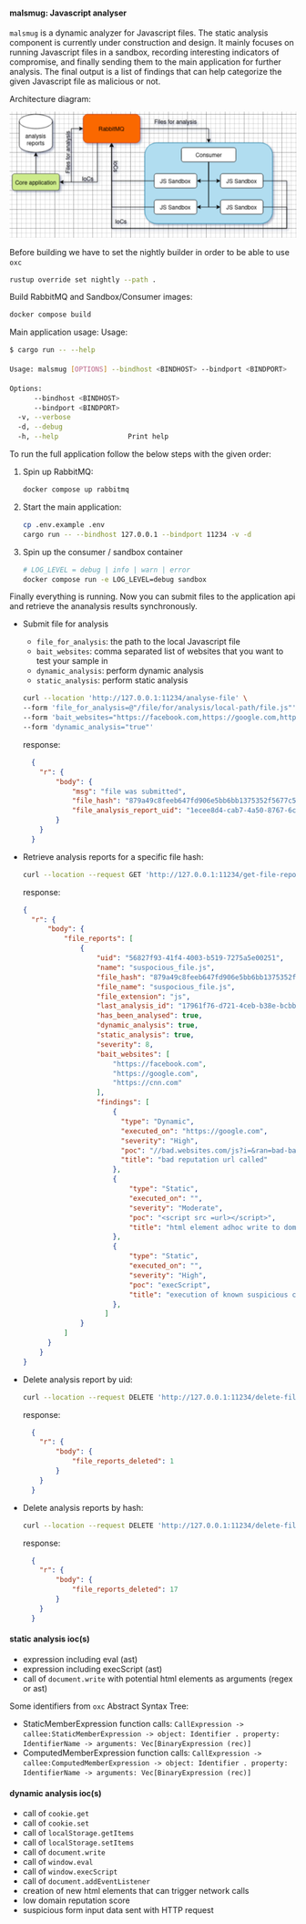 #### malsmug: Javascript analyser

`malsmug` is a dynamic analyzer for Javascript files. The static analysis component is currently under construction and design. It mainly focuses on running Javascript files in a sandbox, recording interesting indicators of compromise, and finally sending them to the main application for further analysis. The final output is a list of findings that can help categorize the given Javascript file as malicious or not.

Architecture diagram:

![alt text](./misc/images/malsmug.png "architecture")

Before building we have to set the nightly builder in order to be able to use `oxc`
```bash
rustup override set nightly --path .
```
Build RabbitMQ and Sandbox/Consumer images:
```bash
docker compose build
```

Main application usage:
Usage:
```bash
$ cargo run -- --help

Usage: malsmug [OPTIONS] --bindhost <BINDHOST> --bindport <BINDPORT>

Options:
      --bindhost <BINDHOST>  
      --bindport <BINDPORT>  
  -v, --verbose              
  -d, --debug                
  -h, --help                 Print help

```

To run the full application follow the below steps with the given order:

1. Spin up RabbitMQ:
    ```bash
    docker compose up rabbitmq
    ```
2. Start the main application:
    ```bash
    cp .env.example .env
    cargo run -- --bindhost 127.0.0.1 --bindport 11234 -v -d
    ```
3. Spin up the consumer / sandbox container
    ```bash
    # LOG_LEVEL = debug | info | warn | error
    docker compose run -e LOG_LEVEL=debug sandbox
    ```
Finally everything is running. Now you can submit files to the application api and retrieve the ananalysis results synchronously.

- Submit file for analysis
    - `file_for_analysis`: the path to the local Javascript file
    - `bait_websites`: comma separated list of websites that you want to test your sample in
    - `dynamic_analysis`: perform dynamic analysis
    - `static_analysis`: perform static analysis

    ```bash
    curl --location 'http://127.0.0.1:11234/analyse-file' \
    --form 'file_for_analysis=@"/file/for/analysis/local-path/file.js"' \
    --form 'bait_websites="https://facebook.com,https://google.com,https://cnn.com"' \
    --form 'dynamic_analysis="true"'
    ```

    response:
    ```json
      {
        "r": {
            "body": {
                "msg": "file was submitted",
                "file_hash": "879a49c8feeb647fd906e5bb6bb1375352f5677c5cd2546a57093edaa7bce8b9",
                "file_analysis_report_uid": "1ecee8d4-cab7-4a50-8767-6ca21c0e2557"
            }
        }
      }
    ```

- Retrieve analysis reports for a specific file hash:

    ```bash
    curl --location --request GET 'http://127.0.0.1:11234/get-file-reports/879a49c8feeb647fd906e5bb6bb1375352f5dd5c5cd2546a57093edaa7bce8b9'
    ```

    response:
    ```json
    {
      "r": {
          "body": {
              "file_reports": [
                  {
                      "uid": "56827f93-41f4-4003-b519-7275a5e00251",
                      "name": "suspocious_file.js",
                      "file_hash": "879a49c8feeb647fd906e5bb6bb1375352f5677c5cd2546a57093edaa7bce8b9",
                      "file_name": "suspocious_file.js",
                      "file_extension": "js",
                      "last_analysis_id": "17961f76-d721-4ceb-b38e-bcbbc8ee6783",
                      "has_been_analysed": true,
                      "dynamic_analysis": true,
                      "static_analysis": true,
                      "severity": 8,
                      "bait_websites": [
                          "https://facebook.com",
                          "https://google.com",
                          "https://cnn.com"
                      ],
                      "findings": [
                          {
                            "type": "Dynamic",
                            "executed_on": "https://google.com",
                            "severity": "High",
                            "poc": "//bad.websites.com/js?i=&ran=bad-bad-bad",
                            "title": "bad reputation url called"
                          },
                          {
                              "type": "Static",
                              "executed_on": "",
                              "severity": "Moderate",
                              "poc": "<script src =url></script>",
                              "title": "html element adhoc write to dom"
                          },
                          {
                              "type": "Static",
                              "executed_on": "",
                              "severity": "High",
                              "poc": "execScript",
                              "title": "execution of known suspicious commands"
                          },
                        ]
                  }
              ]
          }
        }
    }
  ```

- Delete analysis report by uid:
    ```bash
    curl --location --request DELETE 'http://127.0.0.1:11234/delete-file-report/:file_analysis_report_uid'
    ```

  response:
  ```json
    {
      "r": {
          "body": {
              "file_reports_deleted": 1
          }
      }
    }
  ```
    
- Delete analysis reports by hash:
    ```bash
    curl --location --request DELETE 'http://127.0.0.1:11234/delete-file-reports/ada64db98cef41e0e385ca1553aajc160a868d03b4318be5abb26f4d4310b6c1'
    ```

  response:
  ```json
    {
      "r": {
          "body": {
              "file_reports_deleted": 17
          }
      }
    }
  ```
    
#### static analysis ioc(s)

- expression including eval (ast)
- expression including execScript (ast)
- call of `document.write` with potential html elements as arguments (regex or ast)

Some identifiers from `oxc` Abstract Syntax Tree:
- StaticMemberExpression function calls: `CallExpression -> callee:StaticMemberExpression -> object: Identifier . property: IdentifierName -> arguments: Vec[BinaryExpression (rec)]`
- ComputedMemberExpression function calls:  `CallExpression -> callee:ComputedMemberExpression -> object: Identifier . property: IdentifierName -> arguments: Vec[BinaryExpression (rec)]`

#### dynamic analysis ioc(s)

- call of `cookie.get`
- call of `cookie.set`
- call of `localStorage.getItems`
- call of `localStorage.setItems`
- call of `document.write`
- call of `window.eval`
- call of `window.execScript`
- call of `document.addEventListener`
- creation of new html elements that can trigger network calls
- low domain reputation score
- suspicious form input data sent with HTTP request